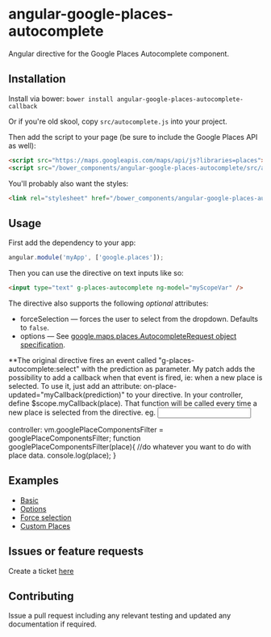 angular-google-places-autocomplete
================

Angular directive for the Google Places Autocomplete component.

Installation
------------

Install via bower: `bower install angular-google-places-autocomplete-callback`

Or if you're old skool, copy `src/autocomplete.js` into your project.

Then add the script to your page (be sure to include the Google Places API as well):

```html
<script src="https://maps.googleapis.com/maps/api/js?libraries=places"></script>
<script src="/bower_components/angular-google-places-autocomplete/src/autocomplete.js"></script>
```

You'll probably also want the styles:

```html
<link rel="stylesheet" href="/bower_components/angular-google-places-autocomplete/src/autocomplete.css">
```

Usage
-----

First add the dependency to your app:

```javascript
angular.module('myApp', ['google.places']);
```

Then you can use the directive on text inputs like so:

```html
<input type="text" g-places-autocomplete ng-model="myScopeVar" />
```

The directive also supports the following _optional_ attributes:

* forceSelection &mdash; forces the user to select from the dropdown. Defaults to `false`.
* options &mdash; See [google.maps.places.AutocompleteRequest object specification](https://developers.google.com/maps/documentation/javascript/reference#AutocompletionRequest).

**The original directive fires an event called "g-places-autocomplete:select" with the prediction as parameter. My patch adds the possibility to add a callback when that event is fired, ie: when a new place is selected.
To use it, just add an attribute: on-place-updated="myCallback(prediction)" to your directive. In your controller, define $scope.myCallback(place). That function will be called every time a new place is selected from the directive.
eg. <input type="text" name="address" on-place-updated="vm.googlePlaceComponentsFilter(place)"  ng-model="vm.contact.addresses[0].address_line_1" g-places-autocomplete/>

controller:
        vm.googlePlaceComponentsFilter = googlePlaceComponentsFilter;
        function googlePlaceComponentsFilter(place){
            //do whatever you want to do with place data.
            console.log(place);
        }

Examples
--------

* [Basic](example/basic.html)
* [Options](example/options.html)
* [Force selection](example/force-selection.html)
* [Custom Places](example/custom-places.html)

Issues or feature requests
--------------------------

Create a ticket [here](https://github.com/kuhnza/angular-google-places-autocomplete/issues)

Contributing
------------

Issue a pull request including any relevant testing and updated any documentation if required.
